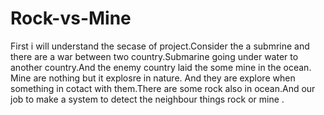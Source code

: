 # Rock-vs-Mine
First i will understand the secase of project.Consider the a submrine and there are a war between two country.Submarine going under water to another country.And the enemy country laid the some mine in the ocean. Mine are nothing but it explosre in nature. And they are explore when something in cotact with them.There are some rock also in ocean.And our job to make a system to detect the neighbour things rock or mine . 
